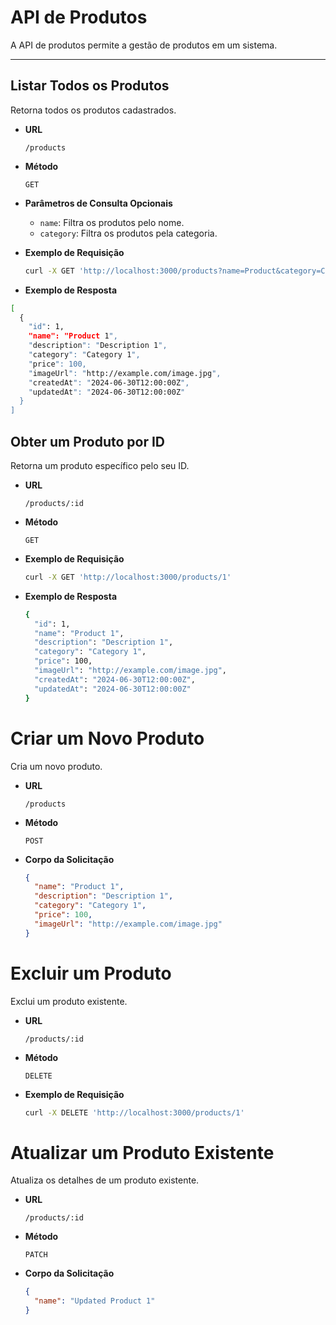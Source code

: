 # API de Produtos

A API de produtos permite a gestão de produtos em um sistema.

---

## Listar Todos os Produtos

Retorna todos os produtos cadastrados.

- **URL**

  `/products`

- **Método**

  `GET`

- **Parâmetros de Consulta Opcionais**

  - `name`: Filtra os produtos pelo nome.
  - `category`: Filtra os produtos pela categoria.

- **Exemplo de Requisição**

  ```bash
  curl -X GET 'http://localhost:3000/products?name=Product&category=Category'
  
- **Exemplo de Resposta**
```bash
[
  {
    "id": 1,
    "name": "Product 1",
    "description": "Description 1",
    "category": "Category 1",
    "price": 100,
    "imageUrl": "http://example.com/image.jpg",
    "createdAt": "2024-06-30T12:00:00Z",
    "updatedAt": "2024-06-30T12:00:00Z"
  }
]
```

## Obter um Produto por ID

Retorna um produto específico pelo seu ID.

- **URL**

  `/products/:id`

- **Método**

  `GET`
  
- **Exemplo de Requisição**

  ```bash
  curl -X GET 'http://localhost:3000/products/1'

- **Exemplo de Resposta**

  ```bash
  {
    "id": 1,
    "name": "Product 1",
    "description": "Description 1",
    "category": "Category 1",
    "price": 100,
    "imageUrl": "http://example.com/image.jpg",
    "createdAt": "2024-06-30T12:00:00Z",
    "updatedAt": "2024-06-30T12:00:00Z"
  }
  ```

# Criar um Novo Produto

Cria um novo produto.

- **URL**

  `/products`

- **Método**

  `POST`

- **Corpo da Solicitação**

  ```json
  {
    "name": "Product 1",
    "description": "Description 1",
    "category": "Category 1",
    "price": 100,
    "imageUrl": "http://example.com/image.jpg"
  }

# Excluir um Produto

Exclui um produto existente.

- **URL**

  `/products/:id`

- **Método**

  `DELETE`

- **Exemplo de Requisição**

  ```bash
  curl -X DELETE 'http://localhost:3000/products/1'

 # Atualizar um Produto Existente

Atualiza os detalhes de um produto existente.

- **URL**

  `/products/:id`

- **Método**

  `PATCH`

- **Corpo da Solicitação**

  ```json
  {
    "name": "Updated Product 1"
  }
